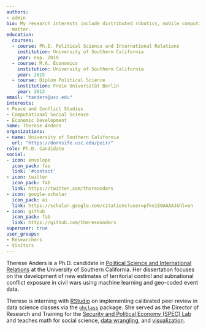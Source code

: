```yaml
---
authors:
- admin
bio: My research interests include distributed robotics, mobile computing and programmable
  matter.
education:
  courses:
  - course: Ph.D. Political Science and International Relations
    institution: University of Southern California
    year: exp. 2019
  - course: M.A. Economics
    institution: University of Southern California
    year: 2015
  - course: Diplom Political Science
    institution: Freie Universität Berlin
    year: 2013
email: "tanders@usc.edu"
interests:
- Peace and Conflict Studies
- Computational Social Science
- Economic Development
name: Therese Anders
organizations:
- name: University of Southern California
  url: "https://dornsife.usc.edu/poir/"
role: Ph.D. Candidate
social:
- icon: envelope
  icon_pack: fas
  link: '#contact'
- icon: twitter
  icon_pack: fab
  link: https://twitter.com/thereanders
- icon: google-scholar
  icon_pack: ai
  link: https://scholar.google.com/citations?user=pfkoiE0AAAAJ&hl=en
- icon: github
  icon_pack: fab
  link: https://github.com/thereseanders
superuser: true
user_groups:
- Researchers
- Visitors
---
```


Therese Anders is a Ph.D. candidate in [Political Science and International Relations](https://dornsife.usc.edu/poir/) at the University of Southern California. Her dissertation focuses on the development of new estimates of territorial control and subnational conflict exposure in civil wars using machine learning and geo-coded event data. 

Therese is interning with  [RStudio](https://www.rstudio.com) on implementing calibrated peer review in data science classes via the [`ghclass`](https://github.com/rundel/ghclass) package. She served as the Director of Research and Training for the [Security and Political Economy (SPEC) Lab](http://uscspec.org) and teaches math for social science, [data wrangling](https://github.com/thereseanders/Workshop-DataManagement-tidyverse), and [visualization](https://github.com/thereseanders/workshop-dataviz-fsu).
